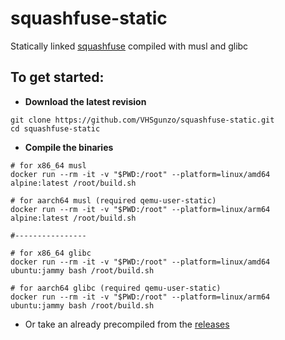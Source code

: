 # squashfuse-static

Statically linked [squashfuse](https://github.com/vasi/squashfuse) compiled with musl and glibc

## To get started:
* **Download the latest revision**
```
git clone https://github.com/VHSgunzo/squashfuse-static.git
cd squashfuse-static
```

* **Compile the binaries**
```
# for x86_64 musl
docker run --rm -it -v "$PWD:/root" --platform=linux/amd64 alpine:latest /root/build.sh

# for aarch64 musl (required qemu-user-static)
docker run --rm -it -v "$PWD:/root" --platform=linux/arm64 alpine:latest /root/build.sh

#----------------

# for x86_64 glibc
docker run --rm -it -v "$PWD:/root" --platform=linux/amd64 ubuntu:jammy bash /root/build.sh

# for aarch64 glibc (required qemu-user-static)
docker run --rm -it -v "$PWD:/root" --platform=linux/arm64 ubuntu:jammy bash /root/build.sh
```

* Or take an already precompiled from the [releases](https://github.com/VHSgunzo/squashfuse-static/releases)
